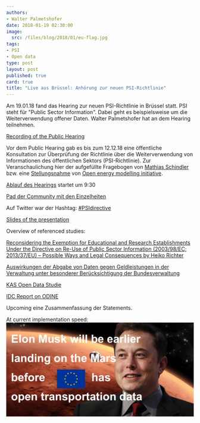 ```yaml
---
authors: 
- Walter Palmetshofer
date: 2018-01-19 02:30:00
image:
  src: /files/blog/2018/01/eu-flag.jpg
tags:
- PSI
- Open data
type: post
layout: post
published: true
card: true
title: "Live aus Brüssel: Anhörung zur neuen PSI-Richtlinie" 
---
```


Am 19.01.18 fand das Hearing zur neuen PSI-Richtlinie in Brüssel statt. PSI steht für "Public Sector Information". Dabei geht es beispielsweise um die Weiterverwendung offener Daten. Walter Palmetshofer hat an dem Hearing teilnehmen.

[Recording of the Public Hearing](https://webcast.ec.europa.eu/public-hearing-on-the-review-of-the-directive-on-the-reuse-of-public-sector-information)

Vor dem Public Hearing gab es bis zum 12.12.18 eine öffentliche Konsultation zur Überprüfung der Richtlinie über die
Weiterverwendung von Informationen des öffentlichen Sektors (PSI-Richtlinie). Zur Veranschaulichung hier der aufgefüllte Fragebogen von [Mathias Schindler](/files/blog/2018/01/PSI-consultations-Mathias-Schindler.pdf) bzw. eine [Stellungsnahme](/files/blog/2018/01/reuse-PSI-openmod.pdf) von [Open energy modelling initiative](http://www.openmod-initiative.org).

[Ablauf des Hearings](http://ec.europa.eu/information_society/newsroom/image/document/2018-3/psi_public_hearing_19_01_2018__agenda_for_publication_online_263B5D70-9ECC-80E6-3389D2CDB575F406_49420.pdf)
startet um 9:30

[Pad der Community mit den Einzelheiten](https://pad.okfn.de/p/psihearing)

Auf Twitter war der Hashtag: [#PSIdirective](https://twitter.com/search?q=%23PSIdirective&src=typd)

[Slides of the presentation](https://docs.google.com/presentation/d/1yaNRTRF9qaVXkdwayUacFHU4Z4P4GgbIK2SybrYtyYI/edit#slide=id.g2fcc1aca0d_0_99)


Overview of referenced studies:

[Reconsidering the Exemption for Educational and Research Establishments Under the Directive on Re-Use of Public Sector Information (2003/98/EC; 2013/37/EU) – Possible Ways and Legal Consequences by Heiko Richter](
https://papers.ssrn.com/sol3/papers.cfm?abstract_id=3090337)

[Auswirkungen der Abgabe von Daten gegen Geldleistungen in der
Verwaltung unter besonderer Berücksichtigung der Bundesverwaltung](https://www.bmi.bund.de/SharedDocs/downloads/DE/veroeffentlichungen/2016/entgeltstudie-open-data.pdf?__blob=publicationFile&v=2)

[KAS Open Data Studie](http://www.kas.de/wf/de/33.44935/)

[IDC Report on ODINE](https://opendataincubator.eu/files/2017/08/ODINE_Final-report_3.0.pdf)


Upcoming eine Zusammenfassung der Statements.

At current implementation speed:
![Make your bets.](/files/blog/2018/01/marsvseu.jpg "Close call")

